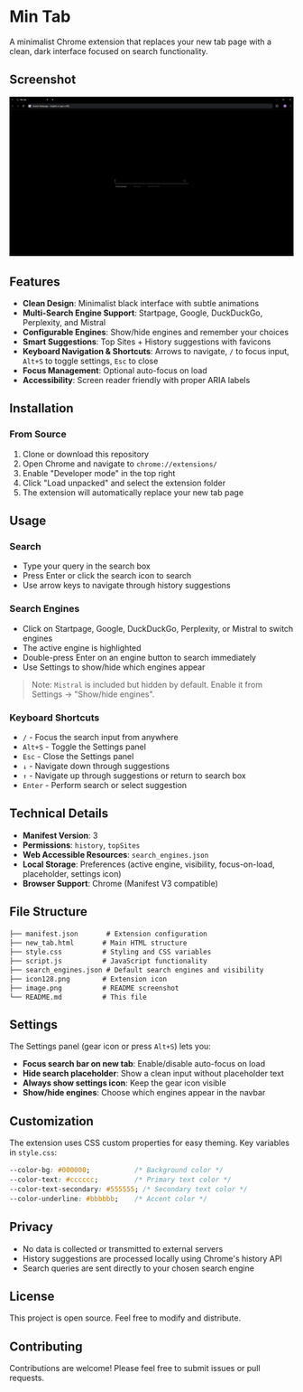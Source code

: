 # Min Tab

A minimalist Chrome extension that replaces your new tab page with a clean, dark interface focused on search functionality.

## Screenshot

![Min Tab Extension](image.png)

## Features

- **Clean Design**: Minimalist black interface with subtle animations
- **Multi-Search Engine Support**: Startpage, Google, DuckDuckGo, Perplexity, and Mistral
- **Configurable Engines**: Show/hide engines and remember your choices
- **Smart Suggestions**: Top Sites + History suggestions with favicons
- **Keyboard Navigation & Shortcuts**: Arrows to navigate, `/` to focus input, `Alt+S` to toggle settings, `Esc` to close
- **Focus Management**: Optional auto-focus on load
- **Accessibility**: Screen reader friendly with proper ARIA labels

## Installation

### From Source
1. Clone or download this repository
2. Open Chrome and navigate to `chrome://extensions/`
3. Enable "Developer mode" in the top right
4. Click "Load unpacked" and select the extension folder
5. The extension will automatically replace your new tab page

## Usage

### Search
- Type your query in the search box
- Press Enter or click the search icon to search
- Use arrow keys to navigate through history suggestions

### Search Engines
- Click on Startpage, Google, DuckDuckGo, Perplexity, or Mistral to switch engines
- The active engine is highlighted
- Double-press Enter on an engine button to search immediately
- Use Settings to show/hide which engines appear

> Note: `Mistral` is included but hidden by default. Enable it from Settings → "Show/hide engines".

### Keyboard Shortcuts
- `/` - Focus the search input from anywhere
- `Alt+S` - Toggle the Settings panel
- `Esc` - Close the Settings panel
- `↓` - Navigate down through suggestions
- `↑` - Navigate up through suggestions or return to search box
- `Enter` - Perform search or select suggestion

## Technical Details

- **Manifest Version**: 3
- **Permissions**: `history`, `topSites`
- **Web Accessible Resources**: `search_engines.json`
- **Local Storage**: Preferences (active engine, visibility, focus-on-load, placeholder, settings icon)
- **Browser Support**: Chrome (Manifest V3 compatible)

## File Structure

```
├── manifest.json       # Extension configuration
├── new_tab.html       # Main HTML structure
├── style.css          # Styling and CSS variables
├── script.js          # JavaScript functionality
├── search_engines.json # Default search engines and visibility
├── icon128.png        # Extension icon
├── image.png          # README screenshot
└── README.md          # This file
```

## Settings

The Settings panel (gear icon or press `Alt+S`) lets you:

- **Focus search bar on new tab**: Enable/disable auto-focus on load
- **Hide search placeholder**: Show a clean input without placeholder text
- **Always show settings icon**: Keep the gear icon visible
- **Show/hide engines**: Choose which engines appear in the navbar

## Customization

The extension uses CSS custom properties for easy theming. Key variables in `style.css`:

```css
--color-bg: #000000;           /* Background color */
--color-text: #cccccc;         /* Primary text color */
--color-text-secondary: #555555; /* Secondary text color */
--color-underline: #bbbbbb;    /* Accent color */
```

## Privacy

- No data is collected or transmitted to external servers
- History suggestions are processed locally using Chrome's history API
- Search queries are sent directly to your chosen search engine

## License

This project is open source. Feel free to modify and distribute.

## Contributing

Contributions are welcome! Please feel free to submit issues or pull requests.

